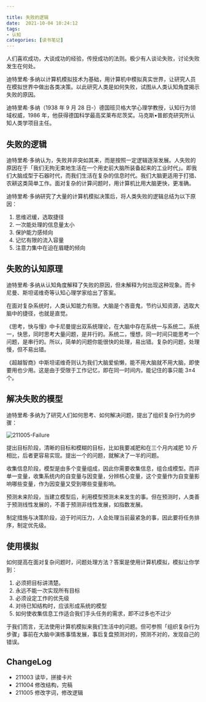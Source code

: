 ```yaml
---

title: 失败的逻辑
date:  2021-10-04 10:24:12
tags: 
- 认知
categories: [读书笔记]
---
```


人们喜欢成功，大谈成功的经验，传授成功的法则。极少有人谈论失败，讨论失败发生在何处。

<!--more-->

迪特里希·多纳以计算机模拟技术为基础，用计算机中模拟真实世界，让研究人员在模拟世界中做出各类决策。以此研究人类是如何失败，试图从人类认知角度揭示失败的原因。

迪特里希·多纳（1938 年 9 月 28 日-）德国班贝格大学心理学教授，认知行为领域权威，1986 年，他获得德国科学最高奖莱布尼茨奖。马克斯•普郎克研究所认知人类学项目主任。

## 失败的逻辑

迪特里希·多纳认为，失败并非突如其来，而是按照一定逻辑逐渐发展。人失败的原因在于「我们无拘无束地生活在一个用史前大脑所装备起来的工业时代」。即我们大脑成型于石器时代，而我们生活在复杂的信息时代。我们大脑更适用于打猎、农耕这类简单工作。面对复杂的计算问题时，用计算机比用大脑更快，更准确。

迪特里希·多纳研究了大量的计算机模拟决策后，将人类失败的逻辑总结为以下原因：

1. 思维迟缓，选取捷径
2. 一次能处理的信息量太小
3. 保护能力感倾向
4. 记忆有限的流入容量
5. 注意力集中在迫在眉睫的倾向

## 失败的认知原理

迪特里希·多纳从认知角度解释了失败的原因，但未解释为何出现这种现象。而卡尼曼、斯坦诺维奇等认知心理学家给出了答案。

在面对复杂系统时，人类认知能力有限。大脑是个吝啬鬼，节约认知资源，选取大脑中的捷径，也就是直觉。

《思考，快与慢》中卡尼曼提出双系统理论，在大脑中存在系统一与系统二。系统一，快思，同时思考大量问题，是并行的。系统二，慢想，同一时间只能思考一个问题，是串行的。所以，简单的问题你能很快的处理，易出错。复杂的问题，处理慢，但不易出错。

《超越智商》中斯坦诺维奇则认为我们大脑爱偷懒，能不用大脑就不用大脑，即使要用也少用。这是由于受限于工作记忆，即在同一时间内，能记住的事只能 3±4 个。

## 解决失败的模型

迪特里希·多纳为了研究人们如何思考、如何解决问题，提出了组织复杂行为的步骤：

![211005-Failure](https://blgo-1258469251.file.myqcloud.com/211005-Failure.png?imageMogr2/strip/thumbnail/800x)

提出目标阶段，清晰的目标和模糊的目标，比如我要减肥和在三个月内减肥 10 斤相比，后者更容易实现。提出一个的问题，就解决了一半的问题。

收集信息阶段，模型是由多个变量组成，因此你需要收集信息，组合成模型。而非单一变量，收集系统内的自变量与因变量，分辨核心变量，这个变量作为自变量影响哪些变量，作为因变量又受到哪些变量影响。

预测未来阶段，当建立模型后，利用模型预测未来发生的事。但在预测时，人类善于预测线性发展的，不善于预测非线性发展，如指数发展。

制定措施与决策阶段，迫于时间压力，人会处理当前最紧急的事，因此要将任务排序，制定优先级。

## 使用模拟

如何提高在面对复杂问题时，问题处理方法？答案是使用计算机模拟，模拟让你学到：

1. 必须把目标讲清楚。
2. 永远不能一次实现所有目标
3. 必须设定工作的优先级
4. 对待已知结构时，应该形成系统的模型
5. 如何使收集信息工作适合我们手头任务的需求，即不过多也不过少

于我们而言，无法使用计算机模拟来我们生活中的问题。但可参照「组织复杂行为步骤」事前在大脑中演练事情发展，事后复盘预测对的，预测不对的，发现自己的错误。

## ChangeLog

- 211003 读毕，拼接卡片
- 211004 修改结构，完稿
- 211005 修改字词，修改逻辑
